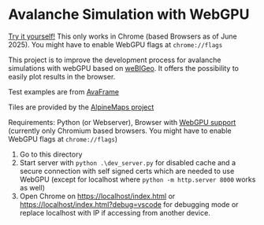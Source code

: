 # Avalanche Simulation with WebGPU

[Try it yourself!](https://gro2mi.github.io/wgslAvalancheSim/ "Avalanche Simulation") This only works in Chrome (based Browsers as of June 2025). You might have to enable WebGPU flags at `chrome://flags`

This project is to improve the development process for avalanche simulations with webGPU based on [weBIGeo](https://github.com/weBIGeo/webigeo/tree/main). It offers the possibility to easily plot results in the browser.

Test examples are from [AvaFrame
](https://docs.avaframe.org/en/latest/testing.html#tests-for-model-validation)

Tiles are provided by the [AlpineMaps project](https://github.com/AlpineMapsOrg)

Requirements: Python (or Webserver), Browser with [WebGPU support](https://caniuse.com/webgpu) (currently only Chromium based browsers. You might have to enable WebGPU flags at `chrome://flags`)

1. Go to this directory
2. Start server with `python .\dev_server.py` for disabled cache and a secure connection with self signed certs which are needed to use WebGPU (except for localhost where `python -m http.server 8000` works as well)
3. Open Chrome on [https://localhost/index.html](https://localhost/index.html) or [https://localhost/index.html?debug=vscode](https://localhost/index.html?debug=vscode) for debugging mode or replace localhost with IP if accessing from another device.
